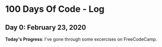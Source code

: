 # 100 Days Of Code - Log

## Day 0: February 23, 2020

**Today's Progress**: I've gone through some excercises on FreeCodeCamp.
